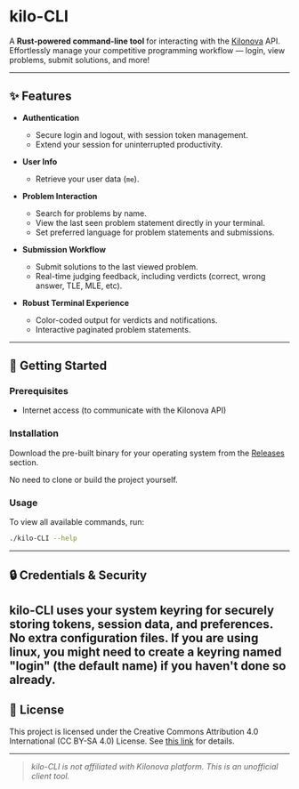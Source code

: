 # kilo-CLI



A **Rust-powered command-line tool** for interacting with the [Kilonova](https://kilonova.ro/) API.  
Effortlessly manage your competitive programming workflow — login, view problems, submit solutions, and more!

---

## ✨ Features

- **Authentication**
    - Secure login and logout, with session token management.
    - Extend your session for uninterrupted productivity.

- **User Info**
    - Retrieve your user data (`me`).

- **Problem Interaction**
    - Search for problems by name.
    - View the last seen problem statement directly in your terminal.
    - Set preferred language for problem statements and submissions.

- **Submission Workflow**
    - Submit solutions to the last viewed problem.
    - Real-time judging feedback, including verdicts (correct, wrong answer, TLE, MLE, etc).

- **Robust Terminal Experience**
    - Color-coded output for verdicts and notifications.
    - Interactive paginated problem statements.

---

## 🚀 Getting Started

### Prerequisites

- Internet access (to communicate with the Kilonova API)

### Installation

Download the pre-built binary for your operating system from the [Releases](https://github.com/RaduTeodorProsie/kilo-CLI/releases) section.

No need to clone or build the project yourself.

### Usage

To view all available commands, run:

```bash
./kilo-CLI --help
```

---

## 🔒 Credentials & Security

kilo-CLI uses your system keyring for securely storing tokens, session data, and preferences. No extra configuration files. 
If you are using linux, you might need to create a keyring named "login" (the default name) if you haven't done so already. 
---

## 📄 License

This project is licensed under the Creative Commons Attribution 4.0 International (CC BY-SA 4.0) License.
See [this link](https://creativecommons.org/licenses/by-sa/4.0/) for details.

---

> _kilo-CLI is not affiliated with Kilonova platform. This is an unofficial client tool._